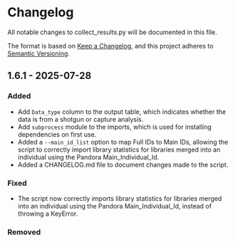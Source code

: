 # Changelog

All notable changes to collect_results.py will be documented in this file.

The format is based on [Keep a Changelog](https://keepachangelog.com/en/1.1.0/),
and this project adheres to [Semantic Versioning](https://semver.org/spec/v2.0.0.html).

## 1.6.1 - 2025-07-28

### Added

- Add `Data_type` column to the output table, which indicates whether the data is from a shotgun or capture analysis.
- Add `subprocess` module to the imports, which is used for installing dependencies on first use.
- Added a `--main_id_list` option to map Full IDs to Main IDs, allowing the script to correctly import library statistics for libraries merged into an individual using the Pandora Main_Individual_Id.
- Added a CHANGELOG.md file to document changes made to the script.

### Fixed

- The script now correctly imports library statistics for libraries merged into an individual using the Pandora Main_Individual_Id, instead of throwing a KeyError.

### Removed
